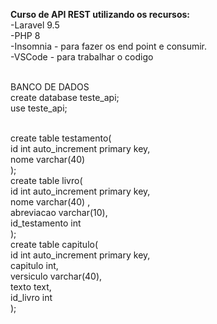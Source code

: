 <b>Curso de API REST utilizando os recursos:</b>
<br>-Laravel 9.5
<br>-PHP 8
<br>-Insomnia - para fazer os end point e consumir.
<br>-VSCode - para trabalhar o codigo

<br>BANCO DE DADOS
<br>
create database teste_api;
<br>
use teste_api;

<br>
create table testamento(
<br>id int auto_increment primary key,
<br>nome varchar(40)
<br>);

<br>
create table livro(
<br>id int auto_increment primary key,
<br>nome varchar(40) ,
<br>abreviacao varchar(10),
<br>id_testamento int
<br>);

<br>
create table capitulo(
<br>id int auto_increment primary key,
<br>capitulo int,
<br>versiculo varchar(40),
<br>texto text,
<br>id_livro int
<br>);
